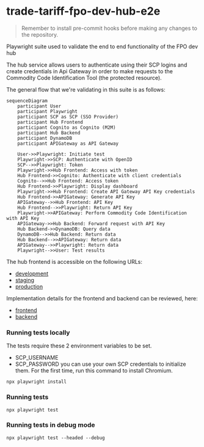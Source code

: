 # trade-tariff-fpo-dev-hub-e2e

> Remember to install pre-commit hooks before making any changes to the repository.

Playwright suite used to validate the end to end functionality of the FPO dev hub

The hub service allows users to authenticate using their SCP logins and create
credentials in Api Gateway in order to make requests to the
Commodity Code Identification Tool (the protected resource).

The general flow that we're validating in this suite is as follows:

```mermaid
sequenceDiagram
    participant User
    participant Playwright
    participant SCP as SCP (SSO Provider)
    participant Hub Frontend
    participant Cognito as Cognito (M2M)
    participant Hub Backend
    participant DynamoDB
    participant APIGateway as API Gateway

    User->>Playwright: Initiate test
    Playwright->>SCP: Authenticate with OpenID
    SCP-->>Playwright: Token
    Playwright->>Hub Frontend: Access with token
    Hub Frontend->>Cognito: Authenticate with client credentials
    Cognito-->>Hub Frontend: Access token
    Hub Frontend->>Playwright: Display dashboard
    Playwright->>Hub Frontend: Create API Gateway API Key credentials
    Hub Frontend->>APIGateway: Generate API Key
    APIGateway-->>Hub Frontend: API Key
    Hub Frontend-->>Playwright: Return API Key
    Playwright->>APIGateway: Perform Commodity Code Identification with API Key
    APIGateway->>Hub Backend: Forward request with API Key
    Hub Backend->>DynamoDB: Query data
    DynamoDB-->>Hub Backend: Return data
    Hub Backend-->>APIGateway: Return data
    APIGateway-->>Playwright: Return data
    Playwright-->>User: Test results
```

The hub frontend is accessible on the following URLs:

- [development][development-hub]
- [staging][staging-hub]
- [production][production-hub]

Implementation details for the frontend and backend can be reviewed, here:

- [frontend][frontend-github]
- [backend][backend-github]

[development-hub]: https://hub.dev.trade-tariff.service.gov.uk/
[staging-hub]: https://hub.staging.trade-tariff.service.gov.uk/
[production-hub]: https://hub.trade-tariff.service.gov.uk/
[frontend-github]: https://github.com/trade-tariff/trade-tariff-dev-hub-frontend
[backend-github]: https://github.com/trade-tariff/trade-tariff-dev-hub-backend

### Running tests locally
The tests require these 2 environment variables to be set.
- SCP_USERNAME
- SCP_PASSWORD
you can use your own SCP credentials to initialize them.
For the first time, run this command to install Chromium.
```
npx playwright install
```

### Running tests
```
npx playwright test
```

### Running tests in debug mode
```
npx playwright test --headed --debug
```